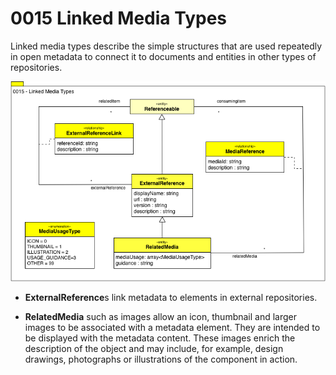 <!-- SPDX-License-Identifier: Apache-2.0 -->

# 0015 Linked Media Types

Linked media types describe the simple
structures that are used repeatedly in open metadata to connect it to
documents and entities in other types of repositories.

![UML](0015-Linked-Media-Types.png)


* **ExternalReference**s link metadata to elements in external repositories.

* **RelatedMedia** such as images allow an icon,
thumbnail and larger images to be associated with a metadata element. 
They are intended to be displayed with the metadata content.
These images enrich the description of the object and may include,
for example, design drawings, photographs or illustrations of the
component in action.